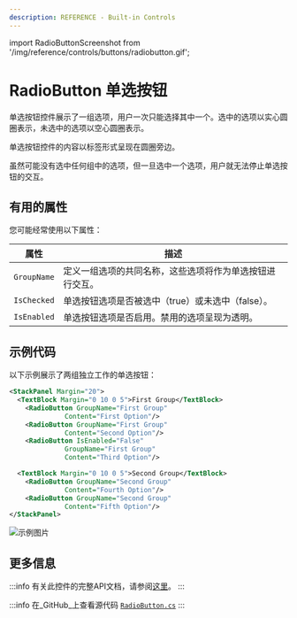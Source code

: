 ```yaml
---
description: REFERENCE - Built-in Controls
---
```


import RadioButtonScreenshot from '/img/reference/controls/buttons/radiobutton.gif';

# RadioButton 单选按钮

单选按钮控件展示了一组选项，用户一次只能选择其中一个。选中的选项以实心圆圈表示，未选中的选项以空心圆圈表示。

单选按钮控件的内容以标签形式呈现在圆圈旁边。

虽然可能没有选中任何组中的选项，但一旦选中一个选项，用户就无法停止单选按钮的交互。

## 有用的属性

您可能经常使用以下属性：

| 属性 | 描述 |
| ---- | ---- |
| `GroupName` | 定义一组选项的共同名称，这些选项将作为单选按钮进行交互。 |
| `IsChecked` | 单选按钮选项是否被选中（true）或未选中（false）。 |
| `IsEnabled` | 单选按钮选项是否启用。禁用的选项呈现为透明。 |

## 示例代码

以下示例展示了两组独立工作的单选按钮：

```xml
<StackPanel Margin="20">
  <TextBlock Margin="0 10 0 5">First Group</TextBlock>
    <RadioButton GroupName="First Group"
              Content="First Option"/>
    <RadioButton GroupName="First Group"
              Content="Second Option"/>
    <RadioButton IsEnabled="False"
              GroupName="First Group"
              Content="Third Option"/>

  <TextBlock Margin="0 10 0 5">Second Group</TextBlock> 
    <RadioButton GroupName="Second Group"
              Content="Fourth Option"/>
    <RadioButton GroupName="Second Group"
              Content="Fifth Option"/>
</StackPanel>
```

<img src={RadioButtonScreenshot} alt="示例图片" />

## 更多信息

:::info
有关此控件的完整API文档，请参阅[这里](http://reference.avaloniaui.net/api/Avalonia.Controls/RadioButton/)。
:::

:::info
在_GitHub_上查看源代码 [`RadioButton.cs`](https://github.com/AvaloniaUI/Avalonia/blob/master/src/Avalonia.Controls/RadioButton.cs)
:::